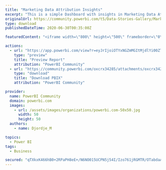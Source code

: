 ```yaml
---
title: "Marketing Data Attribution Insights"
excerpt: "This is a simple Dashboard with insights in Marketing Data Attribution. It is done with the dark theme, and I found out that the best action you can"
originalUrl: https://community.powerbi.com/t5/Data-Stories-Gallery/Marketing-Data-Attribution-Insights/m-p/1191286
type: download
publishedDateTime: 2020-06-30T00:35:00Z

featuredContent: "<iframe width=\"800\" height=\"500\" frameborder=\"0\" src=\"https://app.powerbi.com/view?r=eyJrIjoiOTYxNGZmMGItMjdlYi00ZTFmLTgxYmMtZjhkYjgwYWUxMjI2IiwidCI6IjYyYjBiNjRjLTRiNWItNDU5OC04OGZlLTljYTIxNmM1NjdkMiIsImMiOjh9\"></iframe>"

actions:
  - url: "https://app.powerbi.com/view?r=eyJrIjoiOTYxNGZmMGItMjdlYi00ZTFmLTgxYmMtZjhkYjgwYWUxMjI2IiwidCI6IjYyYjBiNjRjLTRiNWItNDU5OC04OGZlLTljYTIxNmM1NjdkMiIsImMiOjh9"
    type: "preview"
    title: "Preview Report"
    attribution: "PowerBI Community"
  - url: "https://community.powerbi.com/oxcrx34285/attachments/oxcrx34285/DataStoriesGallery/4186/1/Multichannel%20Attribution%20Insights.pbix"
    type: "download"
    title: "Download PBIX"
    attribution: "PowerBI Community"

provider:
  name: PowerBI Community
  domain: powerbi.com
  images:
    - url: /assets/images/organizations/powerbi.com-50x50.jpg
      width: 50
      height: 50
  authors:
    - name: Djordje_M

topics:
  - Power BI
tags:
  - Business

secured: "qTXkxK466hB0+2RPaPH8eE+/N6NO015UCPN5j54I/Izo761jRGMTR/OTabdaAm3x2lSe7vagCtY9HMx4nj1X9KpOaSGhuv+cB3DTJ5BZnEhVYPkxskY1TURQGorbx3B29UJanzq6NLhBv6JyA3w7lzuNyQzkOMaBZ5iUXPcfSB+YAr0EGPsIV5OIt6pQuInhQgMM2xS8ehNkccrfifW5U6gwQlZo0XLHDSNgNOWXeMoBLyAipivziNbj0zMPoMLsUJ80uJGJuctCHH9cVETWiqxqr4o8Aosbi+5ghiFZqkAOyFqeqCnru23B7H0duYBQpl5ExpVok7xqDkzIKK5jfYA3MVX3A6Yl0LH4s1jq85/T9i0WHfUASF0Lt3kk3eov5oMaOB1l2cJAdw1fEA2ziA==;Ws+sHSx+F91dCrSPaUlz8w=="
---
```


